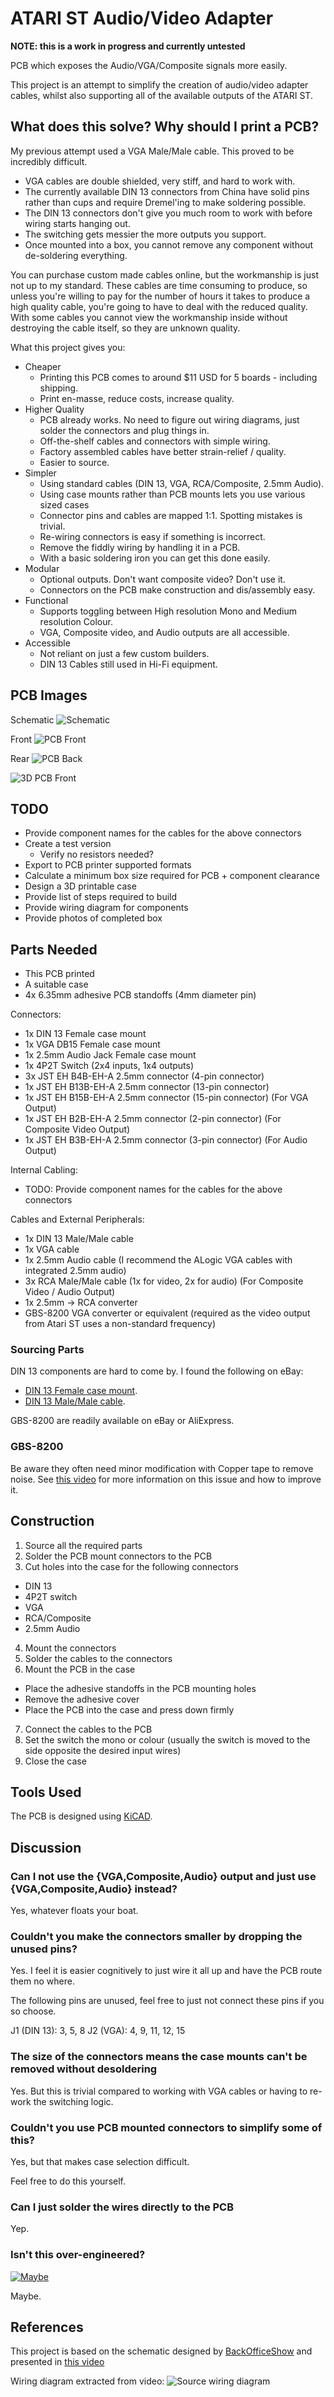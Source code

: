 # ATARI ST Audio/Video Adapter

**NOTE: this is a work in progress and currently untested**

PCB which exposes the Audio/VGA/Composite signals more easily.

This project is an attempt to simplify the creation of audio/video adapter
cables, whilst also supporting all of the available outputs of the ATARI ST.


## What does this solve? Why should I print a PCB?

My previous attempt used a VGA Male/Male cable.
This proved to be incredibly difficult.
* VGA cables are double shielded, very stiff, and hard to work with.
* The currently available DIN 13 connectors from China have solid pins rather than cups and require Dremel'ing to make soldering possible.
* The DIN 13 connectors don't give you much room to work with before wiring starts hanging out.
* The switching gets messier the more outputs you support.
* Once mounted into a box, you cannot remove any component without de-soldering
everything.

You can purchase custom made cables online, but the workmanship is just not up to my standard.
These cables are time consuming to produce, so unless you're willing to pay for the number of hours it takes to produce a high quality cable, you're going to have to deal with the reduced quality.
With some cables you cannot view the workmanship inside without destroying the cable itself, so they are unknown quality.


What this project gives you:
* Cheaper
  * Printing this PCB comes to around $11 USD for 5 boards - including shipping.
  * Print en-masse, reduce costs, increase quality.
* Higher Quality
  * PCB already works. No need to figure out wiring diagrams, just solder the connectors and plug things in.
  * Off-the-shelf cables and connectors with simple wiring.
  * Factory assembled cables have better strain-relief / quality.
  * Easier to source.
* Simpler
  * Using standard cables (DIN 13, VGA, RCA/Composite, 2.5mm Audio).
  * Using case mounts rather than PCB mounts lets you use various sized cases
  * Connector pins and cables are mapped 1:1. Spotting mistakes is trivial.
  * Re-wiring connectors is easy if something is incorrect.
  * Remove the fiddly wiring by handling it in a PCB.
  * With a basic soldering iron you can get this done easily.
* Modular
  * Optional outputs. Don't want composite video? Don't use it.
  * Connectors on the PCB make construction and dis/assembly easy.
* Functional
  * Supports toggling between High resolution Mono and Medium resolution Colour.
  * VGA, Composite video, and Audio outputs are all accessible.
* Accessible
  * Not reliant on just a few custom builders.
  * DIN 13 Cables still used in Hi-Fi equipment.


## PCB Images

Schematic
![Schematic](/images/schematic.png)

Front
![PCB Front](/images/pcb-front.png)

Rear
![PCB Back](/images/pcb-back.png)

![3D PCB Front](/images/3d-pcb-front.png)

## TODO
* Provide component names for the cables for the above connectors
* Create a test version
  * Verify no resistors needed?
* Export to PCB printer supported formats
* Calculate a minimum box size required for PCB + component clearance
* Design a 3D printable case
* Provide list of steps required to build
* Provide wiring diagram for components
* Provide photos of completed box

## Parts Needed

* This PCB printed
* A suitable case
* 4x 6.35mm adhesive PCB standoffs (4mm diameter pin)

Connectors:
* 1x DIN 13 Female case mount
* 1x VGA DB15 Female case mount
* 1x 2.5mm Audio Jack Female case mount
* 1x 4P2T Switch (2x4 inputs, 1x4 outputs)
* 3x JST EH B4B-EH-A 2.5mm connector (4-pin connector)
* 1x JST EH B13B-EH-A 2.5mm connector (13-pin connector)
* 1x JST EH B15B-EH-A 2.5mm connector (15-pin connector) (For VGA Output)
* 1x JST EH B2B-EH-A 2.5mm connector (2-pin connector) (For Composite Video Output)
* 1x JST EH B3B-EH-A 2.5mm connector (3-pin connector) (For Audio Output)

Internal Cabling:
* TODO: Provide component names for the cables for the above connectors

Cables and External Peripherals:
* 1x DIN 13 Male/Male cable
* 1x VGA cable
* 1x 2.5mm Audio cable (I recommend the ALogic VGA cables with integrated 2.5mm audio)
* 3x RCA Male/Male cable (1x for video, 2x for audio) (For Composite Video / Audio Output)
* 1x 2.5mm -> RCA converter
* GBS-8200 VGA converter or equivalent (required as the video output from Atari ST uses a non-standard frequency)


### Sourcing Parts

DIN 13 components are hard to come by.
I found the following on eBay:
* [DIN 13 Female case mount](https://www.ebay.com/itm/390671564763).
* [DIN 13 Male/Male cable](https://www.ebay.com/itm/133246734205).

GBS-8200 are readily available on eBay or AliExpress.

### GBS-8200

Be aware they often need minor modification with Copper tape to remove noise.
See [this video](https://youtu.be/q3J4QJsn0ig?t=389) for more information on this issue and how to improve it.

## Construction

1. Source all the required parts
2. Solder the PCB mount connectors to the PCB
3. Cut holes into the case for the following connectors
 * DIN 13
 * 4P2T switch
 * VGA
 * RCA/Composite
 * 2.5mm Audio
4. Mount the connectors
5. Solder the cables to the connectors
6. Mount the PCB in the case
  * Place the adhesive standoffs in the PCB mounting holes
  * Remove the adhesive cover
  * Place the PCB into the case and press down firmly
7. Connect the cables to the PCB
8. Set the switch the mono or colour (usually the switch is moved to the side opposite the desired input wires)
9. Close the case


## Tools Used

The PCB is designed using [KiCAD](https://www.kicad.org/).

## Discussion

### Can I not use the {VGA,Composite,Audio} output and just use {VGA,Composite,Audio} instead?

Yes, whatever floats your boat.

### Couldn't you make the connectors smaller by dropping the unused pins?

Yes. I feel it is easier cognitively to just wire it all up and have the PCB route them no where.

The following pins are unused, feel free to just not connect these pins if you so choose.

J1 (DIN 13): 3, 5, 8
J2 (VGA): 4, 9, 11, 12, 15

### The size of the connectors means the case mounts can't be removed without desoldering

Yes. But this is trivial compared to working with VGA cables or having to re-work the switching logic.

### Couldn't you use PCB mounted connectors to simplify some of this?

Yes, but that makes case selection difficult.

Feel free to do this yourself.

### Can I just solder the wires directly to the PCB

Yep.

### Isn't this over-engineered?

[![Maybe](/images/over-engineered.png)](https://xkcd.com/974/)

Maybe.


## References

This project is based on the schematic designed by [BackOfficeShow](http://www.backofficeshow.com/) and presented in [this video](https://www.youtube.com/watch?v=N9xhNgCW2LQ)

Wiring diagram extracted from video:
![Source wiring diagram](/images/source-wiring-diagram.png)

